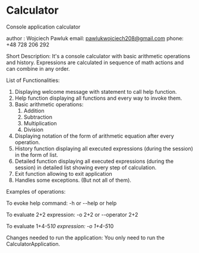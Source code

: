 # Calculator

Console application calculator

author : Wojciech Pawluk 
email: pawlukwojciech208@gmail.com
phone: +48 728 206 292

Short Description: 
It's a console calculator with basic arithmetic operations and history.
Expressions are calculated in sequence of math actions and can combine in any order.  

List of Functionalities:
1. Displaying welcome message with statement to call help function. 
2. Help function displaying all functions and every way to invoke them.
3. Basic arithmetic operations:
   1. Addition
   2. Subtraction
   3. Multiplication
   4. Division
4. Displaying notation of the form of arithmetic equation after every operation. 
5. History function displaying all executed expressions (during the session) in the form of list.
6. Detailed function displaying all executed expressions (during the session) in detailed list showing every step of calculation.
7. Exit function allowing to exit application
8. Handles some exceptions. (But not all of them).

Examples of operations:

To evoke help command:
-h 
or 
--help
or 
help

To evaluate 2+2 expression: 
-o 2+2
or
--operator  2+2

To evaluate  1+4-5*10 expression:
-o  1+4-5*10

Changes needed to run the application:
You only need to run the CalculatorApplication.